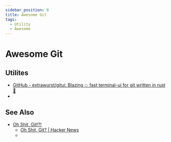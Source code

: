 ```yaml
---
sidebar_position: 0
title: Awesome Git
tags:
  - Utility
  - Awesome
---
```


# Awesome Git

## Utilites

- [GitHub - extrawurst/gitui: Blazing 💥 fast terminal-ui for git written in rust 🦀](https://github.com/extrawurst/gitui)
- 


## See Also
- [Oh Shit, Git!?!](https://ohshitgit.com/) 
	- [Oh Shit, Git? \| Hacker News](https://news.ycombinator.com/item?id=42728916)
	- 
